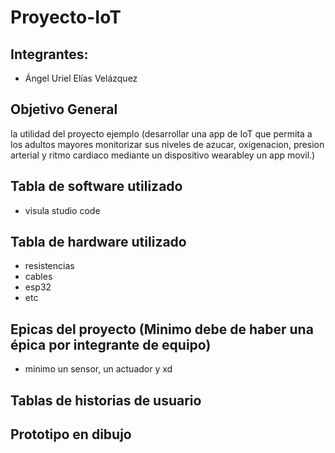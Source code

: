 # Proyecto-IoT

## Integrantes:
- Ángel Uriel Elías Velázquez

## Objetivo General
la utilidad del proyecto
ejemplo
(desarrollar una app de IoT que permita a los adultos mayores monitorizar sus niveles de azucar, oxigenacion, presion arterial y ritmo cardiaco mediante un dispositivo wearabley un app movil.)

## Tabla de software utilizado
- visula studio code

## Tabla de hardware utilizado
- resistencias
- cables
- esp32
- etc

## Epicas del proyecto (Minimo debe de haber una épica por integrante de equipo)
- minimo un sensor, un actuador y xd

## Tablas de historias de usuario


## Prototipo en dibujo
